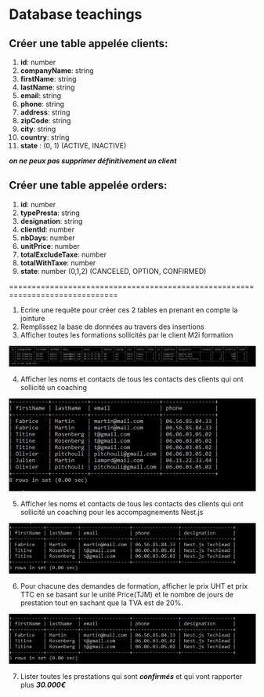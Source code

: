 # Database teachings

## Créer une table appelée clients:
   1. **id**: number
   2. **companyName**: string
   3. **firstName**: string
   4. **lastName**: string 
   5. **email**: string
   6. **phone**: string
   7. **address**: string
   8. **zipCode**: string
   9. **city**: string
  10. **country**: string
  11. **state** : (0, 1) (ACTIVE, INACTIVE)

**_on ne peux pas supprimer définitivement un client_**
   
## Créer une table appelée orders:
   1. **id**: number
   2. **typePresta**: string
   3. **designation**: string
   4. **clientId**: number 
   5. **nbDays**: number
   6. **unitPrice**: number
   7. **totalExcludeTaxe**: number
   8. **totalWithTaxe**: number
   9. **state**: number (0,1,2) (CANCELED, OPTION, CONFIRMED)

==============================================================================
1. Ecrire une requête pour créer ces 2 tables en prenant en compte la jointure
2. Remplissez la base de données au travers des insertions
3. Afficher toutes les formations sollicités par le client M2i formation

![Résultat requête formation par client M2i](./img/requete1.JPG)
 
4. Afficher les noms et contacts de tous les contacts des clients qui ont sollicité un coaching

![Résultat requête contacts client en coaching](./img/requete2.JPG)

5. Afficher les noms et contacts de tous les contacts des clients qui ont sollicité un coaching pour les accompagnements Nest.js

![Résultat requête contact client en coaching pour Nest](./img/requete3.JPG)

6.  Pour chacune des demandes de formation, afficher le prix UHT et prix TTC en se basant sur le unité Price(TJM) et le nombre de jours de prestation tout en sachant que la TVA est de 20%.

![Résultat requête tarifs HT et TTC des formations](./img/requete3.JPG)

7. Lister toutes les prestations qui sont **_confirmés_** et qui vont rapporter plus **_30.000€_**






